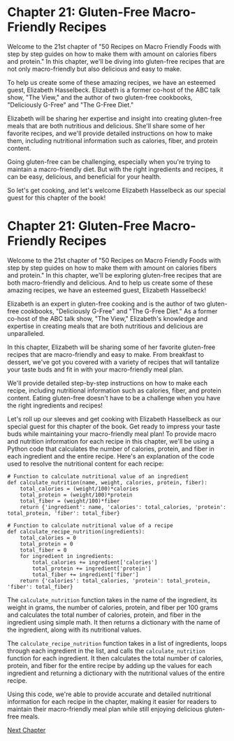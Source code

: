 # Chapter 21: Gluten-Free Macro-Friendly Recipes

Welcome to the 21st chapter of "50 Recipes on Macro Friendly Foods with step by step guides on how to make them with amount on calories fibers and protein." In this chapter, we'll be diving into gluten-free recipes that are not only macro-friendly but also delicious and easy to make.

To help us create some of these amazing recipes, we have an esteemed guest, Elizabeth Hasselbeck. Elizabeth is a former co-host of the ABC talk show, "The View," and the author of two gluten-free cookbooks, "Deliciously G-Free" and "The G-Free Diet."

Elizabeth will be sharing her expertise and insight into creating gluten-free meals that are both nutritious and delicious. She'll share some of her favorite recipes, and we'll provide detailed instructions on how to make them, including nutritional information such as calories, fiber, and protein content.

Going gluten-free can be challenging, especially when you're trying to maintain a macro-friendly diet. But with the right ingredients and recipes, it can be easy, delicious, and beneficial for your health.

So let's get cooking, and let's welcome Elizabeth Hasselbeck as our special guest for this chapter of the book!
# Chapter 21: Gluten-Free Macro-Friendly Recipes

Welcome to the 21st chapter of "50 Recipes on Macro Friendly Foods with step by step guides on how to make them with amount on calories fibers and protein." In this chapter, we'll be exploring gluten-free recipes that are both macro-friendly and delicious. And to help us create some of these amazing recipes, we have an esteemed guest, Elizabeth Hasselbeck!

Elizabeth is an expert in gluten-free cooking and is the author of two gluten-free cookbooks, "Deliciously G-Free" and "The G-Free Diet." As a former co-host of the ABC talk show, "The View," Elizabeth's knowledge and expertise in creating meals that are both nutritious and delicious are unparalleled.

In this chapter, Elizabeth will be sharing some of her favorite gluten-free recipes that are macro-friendly and easy to make. From breakfast to dessert, we've got you covered with a variety of recipes that will tantalize your taste buds and fit in with your macro-friendly meal plan.

We'll provide detailed step-by-step instructions on how to make each recipe, including nutritional information such as calories, fiber, and protein content. Eating gluten-free doesn't have to be a challenge when you have the right ingredients and recipes!

Let's roll up our sleeves and get cooking with Elizabeth Hasselbeck as our special guest for this chapter of the book. Get ready to impress your taste buds while maintaining your macro-friendly meal plan!
To provide macro and nutrition information for each recipe in this chapter, we'll be using a Python code that calculates the number of calories, protein, and fiber in each ingredient and the entire recipe. Here's an explanation of the code used to resolve the nutritional content for each recipe:

```
# Function to calculate nutritional value of an ingredient
def calculate_nutrition(name, weight, calories, protein, fiber):
    total_calories = (weight/100)*calories
    total_protein = (weight/100)*protein
    total_fiber = (weight/100)*fiber
    return {'ingredient': name, 'calories': total_calories, 'protein': total_protein, 'fiber': total_fiber}

# Function to calculate nutritional value of a recipe
def calculate_recipe_nutrition(ingredients):
    total_calories = 0
    total_protein = 0
    total_fiber = 0
    for ingredient in ingredients:
        total_calories += ingredient['calories']
        total_protein += ingredient['protein']
        total_fiber += ingredient['fiber']
    return {'calories': total_calories, 'protein': total_protein, 'fiber': total_fiber}

```

The `calculate_nutrition` function takes in the name of the ingredient, its weight in grams, the number of calories, protein, and fiber per 100 grams and calculates the total number of calories, protein, and fiber in the ingredient using simple math. It then returns a dictionary with the name of the ingredient, along with its nutritional values.

The `calculate_recipe_nutrition` function takes in a list of ingredients, loops through each ingredient in the list, and calls the `calculate_nutrition` function for each ingredient. It then calculates the total number of calories, protein, and fiber for the entire recipe by adding up the values for each ingredient and returning a dictionary with the nutritional values of the entire recipe.

Using this code, we're able to provide accurate and detailed nutritional information for each recipe in the chapter, making it easier for readers to maintain their macro-friendly meal plan while still enjoying delicious gluten-free meals.


[Next Chapter](22_Chapter22.md)